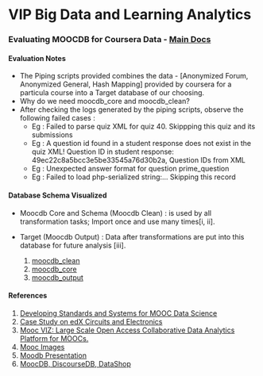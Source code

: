 # VIP Big Data and Learning Analytics

### Evaluating MOOCDB for Coursera Data - [Main Docs](http://moocdbdocs.readthedocs.org/en/latest/)

#### Evaluation Notes
* The Piping scripts provided combines the data - [Anonymized Forum, Anonymized General, Hash Mapping] provided by coursera for a particula course into a Target database of our choosing.
* Why do we need moocdb_core and moocdb_clean?
* After checking the logs generated by the piping scripts, observe the following failed cases :
  * Eg : Failed to parse quiz XML for quiz 40. Skippping this quiz and its submissions
  * Eg : A question id found in a student response does not exist in the quiz XML! Question ID in student response: 49ec22c8a5bcc3e5be33545a76d30b2a, Question IDs from XML
  * Eg : Unexpected answer format for question prime_question
  * Eg : Failed to load php-serialized string:... Skipping this record

#### Database Schema Visualized 
- Moocdb Core and Schema (Moocdb Clean) : is used by all transformation tasks; Import once and use many times[i, ii]. 
- Target (Moocdb Output) : Data after transformations are put into this database for future analysis [iii].

  1. [moocdb_clean](https://github.com/4ni1/vip/blob/master/schema/moocdb_clean.pdf)
  2. [moocdb_core](https://github.com/4ni1/vip/blob/master/schema/moocdb_core.pdf)
  3. [moocdb_output](https://github.com/4ni1/vip/blob/master/schema/moocdb_output.pdf)

#### References
1. [Developing Standards and Systems for MOOC Data Science](http://arxiv.org/pdf/1406.2015.pdf)
2. [Case Study on edX Circuits and Electronics](http://groups.csail.mit.edu/EVO-DesignOpt/groupWebSite/uploads/Site/MoocshopCamera.pdf)
3. [Mooc VIZ: Large Scale Open Access Collaborative Data Analytics Platform for MOOCs.](http://francky.me/doc/NIPS2013_education-workshop_MoocViz.pdf)
4. [Mooc Images](http://francky.me/doc/MOOCEnImages2013.pdf)
5. [Moodb Presentation](http://www.slideshare.net/srecko/moo-cdb)
6. [MoocDB, DiscourseDB, DataShop](http://cra.org/wp-content/uploads/2015/08/koedinger.pdf)



